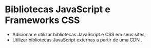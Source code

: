 # Bibliotecas JavaScript e Frameworks CSS # 

* Adicionar e utilizar bibliotecas JavaScript e CSS em seus sites;
* Utilizar bibliotecas JavaScript externas a partir de uma CDN .
